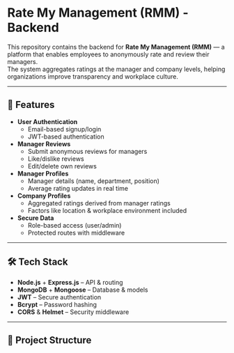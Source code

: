 # Rate My Management (RMM) - Backend

This repository contains the backend for **Rate My Management (RMM)** — a platform that enables employees to anonymously rate and review their managers.  
The system aggregates ratings at the manager and company levels, helping organizations improve transparency and workplace culture.

---

## 🚀 Features
- **User Authentication**
  - Email-based signup/login
  - JWT-based authentication
- **Manager Reviews**
  - Submit anonymous reviews for managers
  - Like/dislike reviews
  - Edit/delete own reviews
- **Manager Profiles**
  - Manager details (name, department, position)
  - Average rating updates in real time
- **Company Profiles**
  - Aggregated ratings derived from manager ratings
  - Factors like location & workplace environment included
- **Secure Data**
  - Role-based access (user/admin)
  - Protected routes with middleware

---

## 🛠️ Tech Stack
- **Node.js** + **Express.js** – API & routing
- **MongoDB** + **Mongoose** – Database & models
- **JWT** – Secure authentication
- **Bcrypt** – Password hashing
- **CORS** & **Helmet** – Security middleware

---

## 📂 Project Structure
